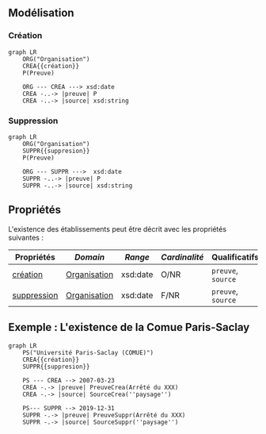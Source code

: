 ## Modélisation

### Création

```mermaid
graph LR
    ORG("Organisation")
    CREA{{création}}
    P(Preuve)

    ORG --- CREA ---> xsd:date
    CREA -..-> |preuve| P
    CREA -..-> |source| xsd:string
```
### Suppression

```mermaid
graph LR
    ORG("Organisation")
    SUPPR{{suppresion}}
    P(Preuve)
    
    ORG --- SUPPR --->  xsd:date
    SUPPR -..-> |preuve| P
    SUPPR -..-> |source| xsd:string
```

## Propriétés

L'existence des établissements peut être décrit avec les propriétés suivantes :

| **Propriétés**                                        | ***Domain***                                                      | ***Range*** | ***Cardinalité*** | **Qualificatifs**  |
| ----------------------------------------------------- | ----------------------------------------------------------------- | ----------- | ----------------- | ------------------ |
| [création](../Ontologie/Propriétés/création.md)       | [Organisation](../Ontologie/Classes/Organisation/Organisation.md) | xsd:date    | O/NR              | `preuve`, `source` |
| [suppression](../Ontologie/Propriétés/suppression.md) | [Organisation](../Ontologie/Classes/Organisation/Organisation.md) | xsd:date    | F/NR              | `preuve`, `source` |


## Exemple : L'existence de la Comue Paris-Saclay

```mermaid
graph LR
    PS("Université Paris-Saclay (COMUE)")
    CREA{{création}}
    SUPPR{{suppresion}}

    PS --- CREA --> 2007-03-23
    CREA -.-> |preuve| PreuveCrea(Arrêté du XXX)
    CREA -.-> |source| SourceCrea(''paysage'')
    
    PS--- SUPPR --> 2019-12-31
    SUPPR -.-> |preuve| PreuveSuppr(Arrêté du XXX)
    SUPPR -.-> |source| SourceSuppr(''paysage'')
```